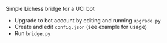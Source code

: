 Simple Lichess bridge for a UCI bot

* Upgrade to bot account by editing and running `upgrade.py`
* Create and edit `config.json` (see example for usage)
* Run `bridge.py`
